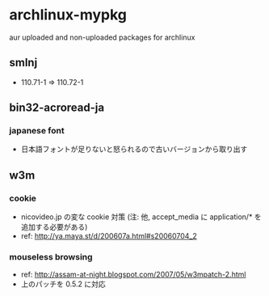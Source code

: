 # archlinux-mypkg

aur uploaded and non-uploaded packages for archlinux

## smlnj

- 110.71-1 => 110.72-1

## bin32-acroread-ja

### japanese font

- 日本語フォントが足りないと怒られるので古いバージョンから取り出す

## w3m

### cookie

- nicovideo.jp の変な cookie 対策 (注: 他, accept_media に application/* を追加する必要がある)
- ref: http://ya.maya.st/d/200607a.html#s20060704_2 

### mouseless browsing

- ref: http://assam-at-night.blogspot.com/2007/05/w3mpatch-2.html
- 上のパッチを 0.5.2 に対応

